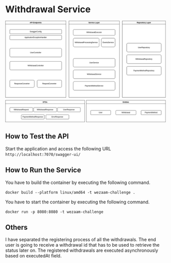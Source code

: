 # Withdrawal Service

![Overview of System Architecture](./images/architecture.png)

## How to Test the API

Start the application and access the following URL
`http://localhost:7070/swagger-ui/`

## How to Run the Service

You have to build the container by executing the following command.

```shell
docker build --platform linux/amd64 -t wezaam-challenge .
```

You have to start the container by executing the following command.

```shell
docker run -p 8080:8080 -t wezaam-challenge
```

## Others

I have separated the registering process of all the withdrawals. The end user is going to receive a withdrawal id that
has to be used to retrieve the status later on. The registered withdrawals are executed asynchronously based on
executedAt field. 
